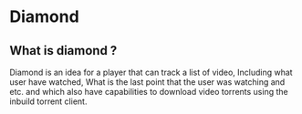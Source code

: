# Diamond #

## What is diamond ? ##

Diamond is an idea for a player that can track a list of video, Including what user
have watched, What is the last point that the user was watching and etc.
and which also have capabilities to download video torrents using the inbuild 
torrent client.